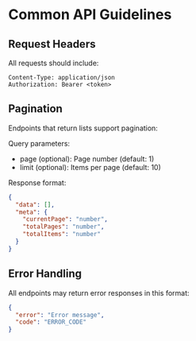 # Common API Guidelines

## Request Headers
All requests should include:
```
Content-Type: application/json
Authorization: Bearer <token>
```

## Pagination
Endpoints that return lists support pagination:

Query parameters:
- page (optional): Page number (default: 1)
- limit (optional): Items per page (default: 10)

Response format:
```json
{
  "data": [],
  "meta": {
    "currentPage": "number",
    "totalPages": "number",
    "totalItems": "number"
  }
}
```

## Error Handling
All endpoints may return error responses in this format:
```json
{
  "error": "Error message",
  "code": "ERROR_CODE"
}
```